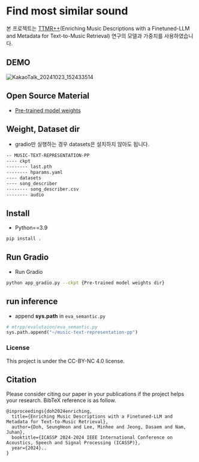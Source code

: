 # Find most similar sound 

본 프로젝트는  [TTMR++](#)(Enriching Music Descriptions with a Finetuned-LLM and Metadata for Text-to-Music Retrieval) 연구의 모델과 가중치를 사용하였습니다.

## DEMO
![KakaoTalk_20241023_152433514](https://github.com/user-attachments/assets/81b4a23d-a859-4cd9-af65-f28066926a26)

## Open Source Material
- [Pre-trained model weights](https://huggingface.co/seungheondoh/ttmr-pp/tree/main) 

## Weight, Dataset dir
* gradio만 실행하는 경우 datasets은 설치하지 않아도 됩니다.

```bash
-- MUSIC-TEXT-REPRESENTATION-PP
---- ckpt
-------- last.pth
-------- hparams.yaml
---- datasets
---- song_describer
-------- song_describer.csv
-------- audio
```

## Install
* Python==3.9
```bash
pip install .
```

## Run Gradio

* Run Gradio
```bash
python app_gradio.py --ckpt {Pre-trained model weights dir}
```


## run inference

* append **sys.path** in `eva_semantic.py`
```python
# mtrpp/evalutaion/eva_semantic.py
sys.path.append("~/music-text-representation-pp")

```

### License
This project is under the CC-BY-NC 4.0 license.

## Citation
Please consider citing our paper in your publications if the project helps your research. BibTeX reference is as follow.

```
@inproceedings{doh2024enriching,
  title={Enriching Music Descriptions with a Finetuned-LLM and Metadata for Text-to-Music Retrieval},
  author={Doh, SeungHeon and Lee, Minhee and Jeong, Dasaem and Nam, Juhan},
  booktitle={ICASSP 2024-2024 IEEE International Conference on Acoustics, Speech and Signal Processing (ICASSP)},
  year={2024}..
}
```
